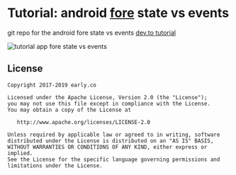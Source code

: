 # Tutorial: android [fore](https://erdo.github.io/android-fore/) state vs events

git repo for the android fore state vs events [dev.to tutorial](https://dev.to/erdo/tutorial-android-state-v-event-3n31)


![tutorial app fore state vs events](https://j.gifs.com/oVR0RY.gif)


## License


    Copyright 2017-2019 early.co

    Licensed under the Apache License, Version 2.0 (the "License");
    you may not use this file except in compliance with the License.
    You may obtain a copy of the License at

       http://www.apache.org/licenses/LICENSE-2.0

    Unless required by applicable law or agreed to in writing, software
    distributed under the License is distributed on an "AS IS" BASIS,
    WITHOUT WARRANTIES OR CONDITIONS OF ANY KIND, either express or implied.
    See the License for the specific language governing permissions and
    limitations under the License.
